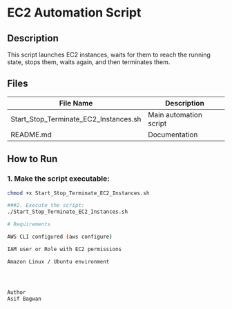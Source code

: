 # EC2 Automation Script

## Description
This script launches EC2 instances, waits for them to reach the running state, stops them, waits again, and then terminates them.  


## Files
| File Name | Description |
|----------|-------------|
| Start_Stop_Terminate_EC2_Instances.sh | Main automation script |
| README.md | Documentation |

## How to Run

### 1. Make the script executable:
```bash
chmod +x Start_Stop_Terminate_EC2_Instances.sh

###2. Execute the script:
./Start_Stop_Terminate_EC2_Instances.sh

# Requirements

AWS CLI configured (aws configure)

IAM user or Role with EC2 permissions

Amazon Linux / Ubuntu environment




Author
Asif Bagwan
